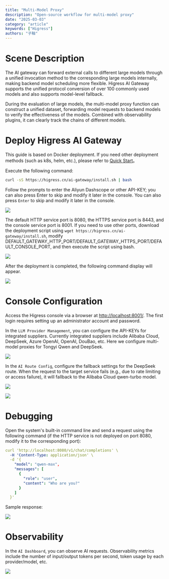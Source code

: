 ```yaml
---
title: "Multi-Model Proxy"
description: "Open-source workflow for multi-model proxy"
date: "2025-03-03"
category: "article"
keywords: ["Higress"]
authors: "子釉"
---
```

# Scene Description
The AI gateway can forward external calls to different large models through a unified invocation method to the corresponding large models internally, making backend model scheduling more flexible. Higress AI Gateway supports the unified protocol conversion of over 100 commonly used models and also supports model-level fallback.

During the evaluation of large models, the multi-model proxy function can construct a unified dataset, forwarding model requests to backend models to verify the effectiveness of the models. Combined with observability plugins, it can clearly track the chains of different models.

# Deploy Higress AI Gateway
This guide is based on Docker deployment. If you need other deployment methods (such as k8s, helm, etc.), please refer to [Quick Start](https://higress.cn/en/docs/latest/user/quickstart/)。



Execute the following command:

```bash
curl -sS https://higress.cn/ai-gateway/install.sh | bash
```

Follow the prompts to enter the Aliyun Dashscope or other API-KEY; you can also press Enter to skip and modify it later in the console. You can also press `Enter` to skip and modify it later in the console.

![](https://intranetproxy.alipay.com/skylark/lark/0/2025/png/66357218/1741063971166-0b83c7c9-b093-49f1-b38b-145994623f30.png)



The default HTTP service port is 8080, the HTTPS service port is 8443, and the console service port is 8001. If you need to use other ports, download the deployment script using `wget https://higress.cn/ai-gateway/install.sh`, modify DEFAULT_GATEWAY_HTTP_PORT/DEFAULT_GATEWAY_HTTPS_PORT/DEFAULT_CONSOLE_PORT, and then execute the script using bash.

![](https://intranetproxy.alipay.com/skylark/lark/0/2025/png/66357218/1741059869116-ab053c2c-0aaf-451b-8cad-21ac9664c28d.png)



After the deployment is completed, the following command display will appear.

![](https://intranetproxy.alipay.com/skylark/lark/0/2025/png/66357218/1741063935811-ddf2eef7-967d-49a8-92e6-f99613b7dbf7.png)



# Console Configuration
Access the Higress console via a browser at [http://localhost:8001/](http://localhost:8001/). The first login requires setting up an administrator account and password.

In the `LLM Provider Management`, you can configure the API-KEYs for integrated suppliers. Currently integrated suppliers include Alibaba Cloud, DeepSeek, Azure OpenAI, OpenAI, DouBao, etc. Here we configure multi-model proxies for Tongyi Qwen and DeepSeek.

![](https://intranetproxy.alipay.com/skylark/lark/0/2025/png/66357218/1742353878452-5c534a42-df83-4061-8077-22131be501ff.png)




In the `AI Route Config`, configure the fallback settings for the DeepSeek route. When the request to the target service fails (e.g., due to rate limiting or access failure), it will fallback to the Alibaba Cloud qwen-turbo model.

![](https://intranetproxy.alipay.com/skylark/lark/0/2025/png/66357218/1742353967779-6091c4f0-1a72-46af-8a0d-494564c398f8.png)

![](https://intranetproxy.alipay.com/skylark/lark/0/2025/png/66357218/1742354050172-98109fda-ae0c-4993-ad2e-d0f1fe6ecaaa.png)



# Debugging
Open the system's built-in command line and send a request using the following command (if the HTTP service is not deployed on port 8080, modify it to the corresponding port):

```yaml
curl 'http://localhost:8080/v1/chat/completions' \
  -H 'Content-Type: application/json' \
  -d '{
    "model": "qwen-max",
    "messages": [
      {
        "role": "user",
        "content": "Who are you?"
      }
    ]
  }'

```

Sample response:

![](https://intranetproxy.alipay.com/skylark/lark/0/2025/png/66357218/1742354509233-53a38717-3b3d-49cb-9c4e-7d9b6ec5c77d.png)



# Observability
In the `AI Dashboard`, you can observe AI requests. Observability metrics include the number of input/output tokens per second, token usage by each provider/model, etc.

![](https://intranetproxy.alipay.com/skylark/lark/0/2025/png/66357218/1742354552167-7efc3978-1942-4935-83ce-fcf3a229e859.png)

